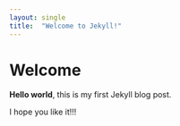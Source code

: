 ```yaml
---
layout: single
title:  "Welcome to Jekyll!"
---
```


# Welcome

**Hello world**, this is my first Jekyll blog post.

I hope you like it!!!
